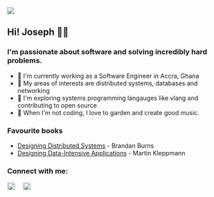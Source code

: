 <img align="center" src="https://res.cloudinary.com/tutcan/image/upload/v1750612061/josephakayesi.com/github/day-01-B.png"/>


## Hi! Joseph 👋🏼

### I'm passionate about software and solving incredibly hard problems.

- 💼 I'm currently working as a Software Engineer in Accra, Ghana
- 📡 My areas of interests are distributed systems, databases and networking
- 🧭 I'm exploring systems programming langauges like vlang and contributing to open source
- 🎲 When I'm not coding, I love to garden and create good music.

### Favourite books
- [Designing Distributed Systems](https://www.amazon.com/Designing-Distributed-Systems-Patterns-Paradigms/dp/1491983647) - Brandan Burns 
- [Designing Data-Intensive Applications](https://www.amazon.com/Designing-Data-Intensive-Applications-Reliable-Maintainable/dp/1449373321) - Martin Kleppmann

### Connect with me:
[<img align="left" style="margin-right: 18px" width:="18px" height="18px" src="https://res.cloudinary.com/tutcan/image/upload/v1597102940/twitter-brands_1.png"/>](https://twitter.com/josephakayesi)

[<img align="left" style="margin-right: 18px" width="18px" height="18px" src="https://res.cloudinary.com/tutcan/image/upload/v1597102940/facebook-brands.png" />](https://www.facebook.com/josephakayesi1)

[<img align="left" style="margin-right: 18px" width="15.75px" height="18px" src="https://res.cloudinary.com/tutcan/image/upload/v1597102940/linkedin-in-brands.png" />](https://www.linkedin.com/in/josephakayesi/)

[<img align="left" style="margin-right:18px" width="15.75px" height="18px" src="https://res.cloudinary.com/tutcan/image/upload/v1597102940/instagram-brands.png" />](https://www.instagram.com/josephakayesi/)

[<img align="left" style="margin-right:18px" width="15.75px" height="18px" src="https://res.cloudinary.com/tutcan/image/upload/v1597102940/medium-brands_1.png" />](https://medium.com/@josephakayesi/)
